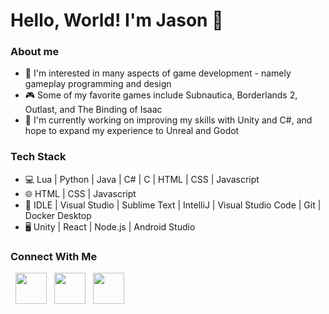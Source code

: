 # Hello, World! I'm Jason 👋

### **About me**
- 👾 I'm interested in many aspects of game development - namely gameplay programming and design 
- 🎮 Some of my favorite games include Subnautica, Borderlands 2, Outlast, and The Binding of Isaac
- 🌱 I'm currently working on improving my skills with Unity and C#, and hope to expand my experience to Unreal and Godot

### **Tech Stack**
- 💻 Lua | Python | Java | C# | C | HTML | CSS | Javascript
- 🌐 HTML | CSS | Javascript
- 🔧 IDLE | Visual Studio | Sublime Text | IntelliJ | Visual Studio Code | Git | Docker Desktop
- 🖥️ Unity | React | Node.js | Android Studio

### **Connect With Me**

<p>
&nbsp; <a href="https://twitter.com/jlei48" target="_blank" rel="noopener noreferrer"><img src="https://img.icons8.com/plasticine/100/000000/twitter.png" width="50" /></a>   
&nbsp; <a href="https://www.linkedin.com/in/jasonleiqi" target="_blank" rel="noopener noreferrer"><img src="https://img.icons8.com/plasticine/100/000000/linkedin.png" width="50" /></a>
&nbsp; <a href="mailto:jasonleiqi@gmail.com" target="_blank" rel="noopener noreferrer"><img src="https://img.icons8.com/plasticine/100/000000/gmail.png"  width="50" /></a>
</p>
